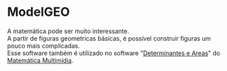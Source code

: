 # ModelGEO

A matemática pode ser muito interessante.<br>
A partir de figuras geometricas básicas, é possível construir figuras um pouco mais complicadas.<br>
Esse software também é utilizado no software "[Determinantes e Areas](https://github.com/MS901b/determinantes_areas)" do [Matemática Multimídia](https://m3.ime.unicamp.br/).
